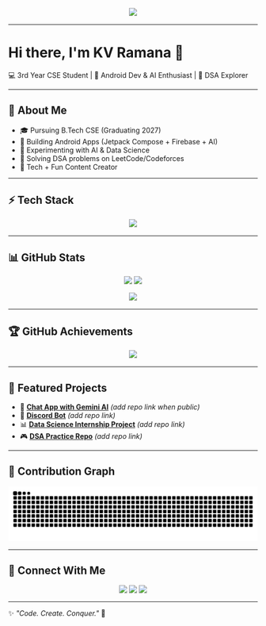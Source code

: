 <!-- Profile Banner -->
<p align="center">
  <img src="https://readme-typing-svg.herokuapp.com?size=30&color=00F7FF&center=true&vCenter=true&width=500&lines=Hey+I'm+KV+Ramana+👋;CSE+3rd+Year+Student;Android+Dev+📱+%7C+AI+Enthusiast🤖;DSA+Lover+%7C+Open+Source+Contributor;Always+Learning+🚀" />
</p>

---

# Hi there, I'm KV Ramana 👋  
💻 3rd Year CSE Student | 🚀 Android Dev & AI Enthusiast | 🎯 DSA Explorer  

---

## 🚀 About Me
- 🎓 Pursuing B.Tech CSE (Graduating 2027)  
- 📱 Building Android Apps (Jetpack Compose + Firebase + AI)  
- 🤖 Experimenting with AI & Data Science  
- 🧩 Solving DSA problems on LeetCode/Codeforces  
- 🎥 Tech + Fun Content Creator  

---

## ⚡ Tech Stack  
<p align="center">
  <img src="https://skillicons.dev/icons?i=c,cpp,java,python,androidstudio,firebase,git,github,mysql,linux,vscode&theme=dark" />
</p>

---

## 📊 GitHub Stats  
<p align="center">
  <img src="https://github-readme-stats.vercel.app/api?username=Kv-Ramana01&show_icons=true&theme=tokyonight" height="180"/>
  <img src="https://github-readme-streak-stats.herokuapp.com/?user=Kv-Ramana01&theme=tokyonight" height="180"/>
</p>

<p align="center">
  <img src="https://github-readme-stats.vercel.app/api/top-langs/?username=Kv-Ramana01&layout=compact&theme=tokyonight" />
</p>

---

## 🏆 GitHub Achievements
<p align="center">
  <img src="https://github-profile-trophy.vercel.app/?username=Kv-Ramana01&theme=onedark&row=1&column=6" />
</p>

---

## 🌟 Featured Projects
- 📱 [**Chat App with Gemini AI**](https://github.com/Kv-Ramana01) *(add repo link when public)*  
- 🤖 [**Discord Bot**](https://github.com/Kv-Ramana01) *(add repo link)*  
- 📊 [**Data Science Internship Project**](https://github.com/Kv-Ramana01) *(add repo link)*  
- 🎮 [**DSA Practice Repo**](https://github.com/Kv-Ramana01) *(add repo link)*  

---

## 🐍 Contribution Graph  
<p align="center">
  <img src="https://raw.githubusercontent.com/Kv-Ramana01/Kv-Ramana01/output/github-contribution-grid-snake.svg" />
</p>

---

## 🔗 Connect With Me
<p align="center">
  <a href="https://www.linkedin.com/in/kv-ramana"><img src="https://img.shields.io/badge/-LinkedIn-blue?logo=linkedin&style=for-the-badge"></a>
  <a href="https://www.youtube.com/@YOURCHANNEL"><img src="https://img.shields.io/badge/-YouTube-red?logo=youtube&style=for-the-badge"></a>
  <a href="https://twitter.com/YOURHANDLE"><img src="https://img.shields.io/badge/-Twitter-black?logo=twitter&style=for-the-badge"></a>
</p>

---

✨ *"Code. Create. Conquer."* 🚀  
